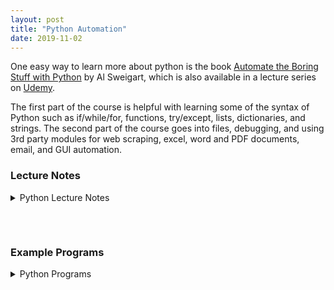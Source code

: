 ```yaml
---
layout: post
title: "Python Automation"
date: 2019-11-02
---
```

One easy way to learn more about python is the book [Automate the Boring Stuff with
Python](https://automatetheboringstuff.com/) by Al Sweigart, which is also available in a
lecture series on [Udemy](https://www.udemy.com/course/automate/).

The first part of the course is helpful with learning some of the syntax of Python such as
if/while/for, functions, try/except, lists, dictionaries, and strings. The second part of
the course goes into files, debugging, and using 3rd party modules for web scraping,
excel, word and PDF documents, email, and GUI automation.

### Lecture Notes
<details>
<summary>Python Lecture Notes</summary>
{% highlight text %}
{% include  PythonAutomationLectures.txt %}
{% endhighlight %}
</details>
<h6>&nbsp;</h6>

### Example Programs
<details>
<summary>Python Programs</summary>
{% highlight python %}
{% include  PythonAutomationPrograms.py %}
{% endhighlight %}
</details>
<h6>&nbsp;</h6>
